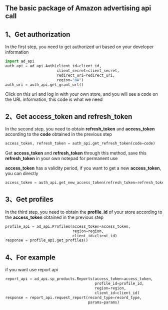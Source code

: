 ## The basic package of Amazon advertising api call

## 1、Get authorization

In the first step, you need to get authorized uri based on your developer information

```python
import ad_api
auth_api = ad_api.Auth(client_id=client_id,
                       client_secret=client_secret,
                       redirect_uri=redirect_uri,
                       region="NA")
auth_uri = auth_api.get_grant_url()
```

Click on this url and log in with your own store, and you will see a code on the URL information, this code is what we need

## 2、Get access_token and refresh_token

In the second step, you need to obtain **refresh_token** and **access_token** according to the **code** obtained in the previous step

```python
access_token, refresh_token = auth_api.get_refresh_token(code=code)
```

Get **access_token** and **refresh_token** through this method, save this **refresh_token** in your own notepad for permanent use

**access_token** has a validity period, if you want to get a new **access_token**, you can directly

```python
access_token = auth_api.get_new_access_token(refresh_token=refresh_token)
```

## 3、Get profiles

In the third step, you need to obtain the **profile_id** of your store according to the **access_token** obtained in the previous step

```python
profile_api = ad_api.Profiles(access_token=access_token, 
                              region=region, 
                              client_id=client_id)
response = profile_api.get_profiles()
```

## 4、For example
if you want use report api
```python
report_api = ad_api.sp_products.Reports(access_token=access_token,
                                        profile_id=profile_id,
                                        region=region,
                                        client_id=client_id)
response = report_api.request_report(record_type=record_type,
                                     params=params)
```

